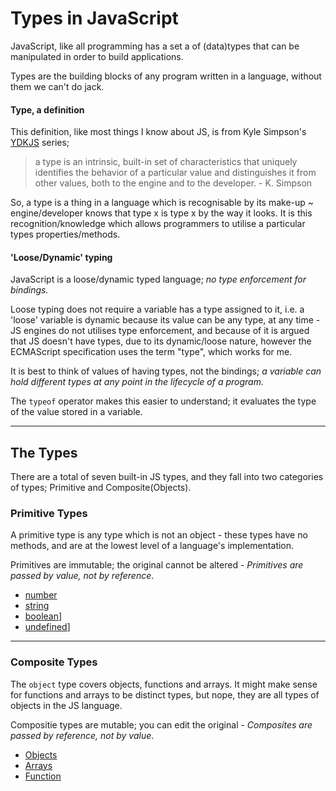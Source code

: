 # Types in JavaScript

JavaScript, like all programming has a set a of (data)types that can be manipulated in order to build applications.

Types are the building blocks of any program written in a language, without them we can't do jack. 


#### Type, a definition
This definition, like most things I know about JS, is from Kyle Simpson's [YDKJS](https://github.com/getify/You-Dont-Know-JS) series;
> a type is an intrinsic, built-in set of characteristics that uniquely identifies the behavior of a particular value and distinguishes it from other values, both to the engine and to the developer. - K. Simpson

So, a type is a thing in a language which is recognisable by its make-up ~ engine/developer knows that type x is type x by the way it looks. It is this recognition/knowledge which allows programmers to utilise a particular types properties/methods.

#### 'Loose/Dynamic' typing
JavaScript is a loose/dynamic typed language; *no type enforcement for bindings.*

Loose typing does not require a variable has a type assigned to it, i.e. a 'loose' variable is dynamic because its value can be any type, at any time - JS engines do not utilises type enforcement, and because of it is argued that JS doesn't have types, due to its dynamic/loose nature, however the ECMAScript specification uses the term "type", which works for me.

It is best to think of values of having types, not the bindings; *a variable can hold different types at any point in the lifecycle of a program.*

The `typeof` operator makes this easier to understand; it evaluates the type of the value stored in a variable.

---
## The Types
There are a total of seven built-in JS types, and they fall into two categories of types; Primitive and Composite(Objects).

### __Primitive Types__
A primitive type is any type which is not an object - these types have no methods, and are at the lowest level of a language's implementation.

Primitives are immutable; the original cannot be altered - _*Primitives are passed by value, not by reference*_.

* [number](number)
* [string](string)
* [boolean](boolean)]
* [undefined](undefined)]
<!-- * [null](null)] -->
<!-- * [symbol](symbol)] -->


---
### __Composite Types__
The `object` type covers objects, functions and arrays. It might make sense for functions and arrays to be distinct types, but nope, they are all types of objects in the JS language.

Compositie types are mutable; you can edit the original - _*Composites are passed by reference, not by value*_.

* [Objects](object)
* [Arrays](arrays)
* [Function](function)
